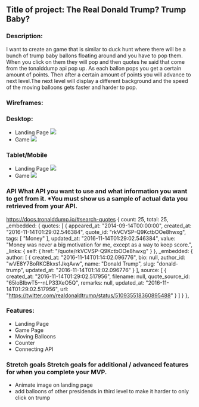 ## Title of project:   The Real Donald Trump? Trump Baby?  


### Description:

I want to create an game that is similar to duck hunt where there will be a bunch of trump baby ballons floating around and you have to pop them.  When you click on them they will pop and then quotes he said that come from the tonalddump api pop up. As each ballon pops you get a certain amount of points.  Then after a certain amount of points you will advance to next level.The next level will display a different background and the speed of the moving balloons gets faster and harder to pop.    

### Wireframes:
### Desktop:
- Landing Page
![](https://imgur.com/Wh3kaXq.jpg)
- Game 
![](https://imgur.com/yANgX7u.jpg)

### Tablet/Mobile
- Landing Page
![](https://imgur.com/EMW2OwK.jpg)
- Game
![](https://imgur.com/jCW01hh.jpg)


### API What API you want to use and what information you want to get from it. *You must show us a sample of actual data you retrieved from your API.
https://docs.tronalddump.io/#search-quotes 
{
count: 25,
total: 25,
_embedded: {
quotes: [
{
appeared_at: "2014-09-14T00:00:00",
created_at: "2016-11-14T01:29:02.546384",
quote_id: "rkVCVSP-Q9KctbOOe8hwxg",
tags: [
"Money"
],
updated_at: "2016-11-14T01:29:02.546384",
value: "Money was never a big motivation for me, except as a way to keep score.",
_links: {
self: {
href: "/quote/rkVCVSP-Q9KctbOOe8hwxg"
}
},
_embedded: {
author: [
{
created_at: "2016-11-14T01:14:02.096776",
bio: null,
author_id: "wVE8Y7BoRKCBkxs1JkqAvw",
name: "Donald Trump",
slug: "donald-trump",
updated_at: "2016-11-14T01:14:02.096776"
}
],
source: [
{
created_at: "2016-11-14T01:29:02.517956",
filename: null,
quote_source_id: "65loBIbwT5--nLP33XeO5Q",
remarks: null,
updated_at: "2016-11-14T01:29:02.517956",
url: "https://twitter.com/realdonaldtrump/status/510935518360895488"
}
]
}
},


### Features:
- Landing Page
- Game Page
- Moving Balloons
- Counter
- Connecting API

### Stretch goals Stretch goals for additional / advanced features for when you complete your MVP.
- Animate image on landing page
- add balloons of other presidends in third level to make it harder to only click on trump

